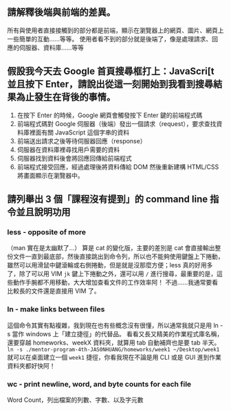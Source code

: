 ## 請解釋後端與前端的差異。
所有與使用者直接接觸到的部分都是前端，顯示在瀏覽器上的網頁、圖片、網頁上一些簡單的互動……等等。
使用者看不到的部分就是後端了，像是處理請求、回應的伺服器、資料庫……等等

## 假設我今天去 Google 首頁搜尋框打上：JavaScri[t 並且按下 Enter，請說出從這一刻開始到我看到搜尋結果為止發生在背後的事情。
1. 在按下 Enter 的時候，Google 網頁會觸發按下 Enter 鍵的前端程式碼
2. 前端程式碼對 Google 伺服器（後端）發出一個請求（request），要求查找資料庫裡面有關 JavaScript 這個字串的資料
3. 前端送出請求之後等待伺服器回應（response）
4. 伺服器在資料庫裡尋找用戶需要的資料
5. 伺服器找到資料後會將回應回傳給前端程式
6. 前端程式接受回應，經過處理後將資料傳給 DOM 然後重新建構 HTML/CSS 將畫面顯示在瀏覽器中。

## 請列舉出 3 個「課程沒有提到」的 command line 指令並且說明功用
### less - opposite of more
（man 實在是太幽默了…）
算是 cat 的變化版，主要的差別是 cat 會直接輸出整份文件一直到最底部，然後直接跳出到命令列，所以也不能夠使用鍵盤上下捲動，雖然可以用滑鼠中鍵滾輪或右側捲動，但是就是沒那麼方便；less 真的好用多了，除了可以用 VIM `jk` 鍵上下捲動之外，還可以用 `/` 進行搜尋，最重要的是，這些動作手腕都不用移動，大大增加查看文件的工作效率阿！
不過……我通常要看比較長的文件還是直接用 VIM 了。

### ln - make links between files
這個命令其實有點複雜，我到現在也有些概念沒有很懂，所以通常我就只是用 ln -s 當作 windows 上「建立捷徑」的代替品。
看看又長又精美的作業程式庫名稱，還要穿越 homeworks、weekX 資料夾，就算用 tab 自動補齊也是要 tab 半天。
`ln -s ./mentor-program-4th-JAS0NHUANG/homeworks/week1 ~/Desktop/week1` 就可以在桌面建立一個 `week1` 捷徑，你看我現在不論是用 CLI 或是 GUI 進到作業資料夾都好快阿！

### wc - print newline, word, and byte counts for each file
Word Count，列出檔案的列數、字數、以及字元數
